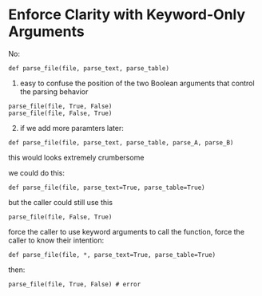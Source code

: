 # Enforce	Clarity	with	Keyword-Only	Arguments

No:
```
def parse_file(file, parse_text, parse_table)
```

1. easy to confuse the position of the two Boolean arguments that control the parsing behavior
```
parse_file(file, True, False)
parse_file(file, False, True)
```

2. if we add more paramters later:
```
def parse_file(file, parse_text, parse_table, parse_A, parse_B)
```
this would looks extremely crumbersome


we could do this:
```
def parse_file(file, parse_text=True, parse_table=True)
```
but the caller could still use this
```
parse_file(file, False, True)
```


force the caller to use keyword arguments to call the function, force the caller to know their intention:
```
def parse_file(file, *, parse_text=True, parse_table=True)
```

then:
```
parse_file(file, True, False) # error
```
